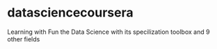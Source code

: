 # datasciencecoursera
Learning with Fun the Data Science with its specilization toolbox and 9 other fields
